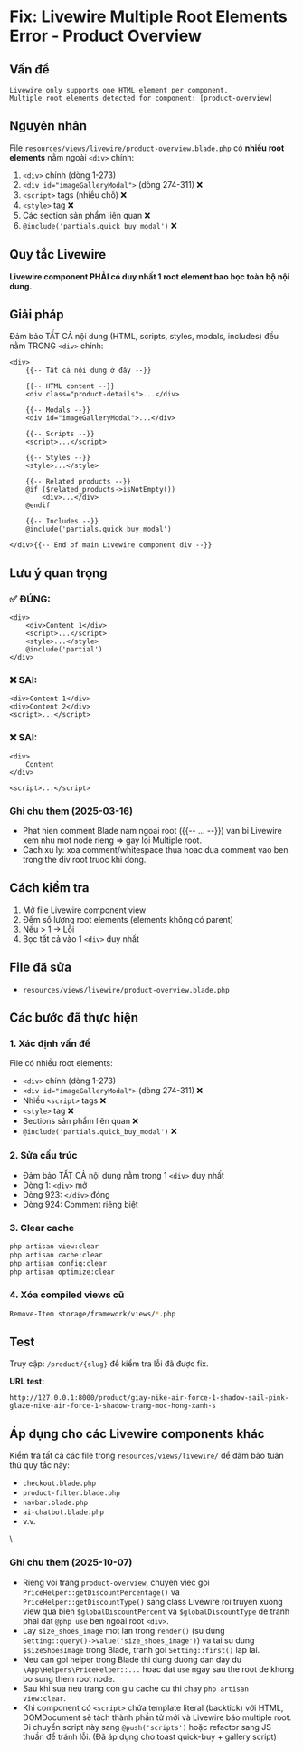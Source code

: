 # Fix: Livewire Multiple Root Elements Error - Product Overview

## Vấn đề
```
Livewire only supports one HTML element per component. 
Multiple root elements detected for component: [product-overview]
```

## Nguyên nhân
File `resources/views/livewire/product-overview.blade.php` có **nhiều root elements** nằm ngoài `<div>` chính:

1. `<div>` chính (dòng 1-273)
2. `<div id="imageGalleryModal">` (dòng 274-311) ❌
3. `<script>` tags (nhiều chỗ) ❌
4. `<style>` tag ❌
5. Các section sản phẩm liên quan ❌
6. `@include('partials.quick_buy_modal')` ❌

## Quy tắc Livewire
**Livewire component PHẢI có duy nhất 1 root element bao bọc toàn bộ nội dung.**

## Giải pháp
Đảm bảo TẤT CẢ nội dung (HTML, scripts, styles, modals, includes) đều nằm TRONG `<div>` chính:

```blade
<div>
    {{-- Tất cả nội dung ở đây --}}
    
    {{-- HTML content --}}
    <div class="product-details">...</div>
    
    {{-- Modals --}}
    <div id="imageGalleryModal">...</div>
    
    {{-- Scripts --}}
    <script>...</script>
    
    {{-- Styles --}}
    <style>...</style>
    
    {{-- Related products --}}
    @if ($related_products->isNotEmpty())
        <div>...</div>
    @endif
    
    {{-- Includes --}}
    @include('partials.quick_buy_modal')
    
</div>{{-- End of main Livewire component div --}}
```

## Lưu ý quan trọng

### ✅ ĐÚNG:
```blade
<div>
    <div>Content 1</div>
    <script>...</script>
    <style>...</style>
    @include('partial')
</div>
```

### ❌ SAI:
```blade
<div>Content 1</div>
<div>Content 2</div>
<script>...</script>
```

### ❌ SAI:
```blade
<div>
    Content
</div>

<script>...</script>
```

### Ghi chu them (2025-03-16)
- Phat hien comment Blade nam ngoai root ({{-- ... --}}) van bi Livewire xem nhu mot node rieng => gay loi Multiple root.
- Cach xu ly: xoa comment/whitespace thua hoac dua comment vao ben trong the div root truoc khi dong.


## Cách kiểm tra
1. Mở file Livewire component view
2. Đếm số lượng root elements (elements không có parent)
3. Nếu > 1 → Lỗi
4. Bọc tất cả vào 1 `<div>` duy nhất

## File đã sửa
- `resources/views/livewire/product-overview.blade.php`


## Các bước đã thực hiện

### 1. Xác định vấn đề
File có nhiều root elements:
- `<div>` chính (dòng 1-273)
- `<div id="imageGalleryModal">` (dòng 274-311) ❌
- Nhiều `<script>` tags ❌
- `<style>` tag ❌
- Sections sản phẩm liên quan ❌
- `@include('partials.quick_buy_modal')` ❌

### 2. Sửa cấu trúc
- Đảm bảo TẤT CẢ nội dung nằm trong 1 `<div>` duy nhất
- Dòng 1: `<div>` mở
- Dòng 923: `</div>` đóng
- Dòng 924: Comment riêng biệt

### 3. Clear cache
```bash
php artisan view:clear
php artisan cache:clear
php artisan config:clear
php artisan optimize:clear
```

### 4. Xóa compiled views cũ
```bash
Remove-Item storage/framework/views/*.php
```

## Test
Truy cập: `/product/{slug}` để kiểm tra lỗi đã được fix.

**URL test:**
```
http://127.0.0.1:8000/product/giay-nike-air-force-1-shadow-sail-pink-glaze-nike-air-force-1-shadow-trang-moc-hong-xanh-s
```

## Áp dụng cho các Livewire components khác
Kiểm tra tất cả các file trong `resources/views/livewire/` để đảm bảo tuân thủ quy tắc này:
- `checkout.blade.php`
- `product-filter.blade.php`
- `navbar.blade.php`
- `ai-chatbot.blade.php`
- v.v.





\
### Ghi chu them (2025-10-07)
- Rieng voi trang `product-overview`, chuyen viec goi `PriceHelper::getDiscountPercentage()` va `PriceHelper::getDiscountType()` sang class Livewire roi truyen xuong view qua bien `$globalDiscountPercent` va `$globalDiscountType` de tranh phai dat `@php use` ben ngoai root `<div>`.
- Lay `size_shoes_image` mot lan trong `render()` (su dung `Setting::query()->value('size_shoes_image')`) va tai su dung `$sizeShoesImage` trong Blade, tranh goi `Setting::first()` lap lai.
- Neu can goi helper trong Blade thi dung duong dan day du `\App\Helpers\PriceHelper::...` hoac dat `use` ngay sau the root de khong bo sung them root node.
- Sau khi sua neu trang con giu cache cu thi chay `php artisan view:clear`.
- Khi component có `<script>` chứa template literal (backtick) với HTML, DOMDocument sẽ tách thành phần tử mới và Livewire báo multiple root. Di chuyển script này sang `@push('scripts')` hoặc refactor sang JS thuần để tránh lỗi. (Đã áp dụng cho toast quick-buy + gallery script)
